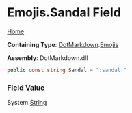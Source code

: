 # Emojis\.Sandal Field

[Home](../../../README.md)

**Containing Type**: [DotMarkdown](../../README.md)\.[Emojis](../README.md)

**Assembly**: DotMarkdown\.dll

```csharp
public const string Sandal = ":sandal:"
```

### Field Value

System\.[String](https://docs.microsoft.com/en-us/dotnet/api/system.string)